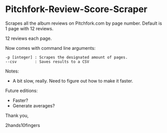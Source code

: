 # Pitchfork-Review-Score-Scraper

Scrapes all the album reviews on Pitchfork.com by page number. Default is 1 page with 12 reviews.

12 reviews each page.

Now comes with command line arguments:
```
-p [integer] : Scrapes the designated amount of pages.
--csv        : Saves results to a CSV

```

Notes:

- A bit slow, really. Need to figure out how to make it faster.

Future editions:
- Faster?
- Generate averages?


Thank you,

2hands10fingers
